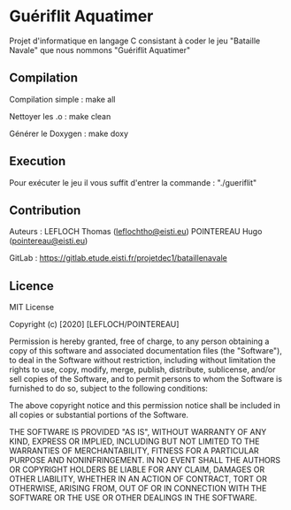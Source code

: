 # Guériflit Aquatimer

Projet d'informatique en langage C consistant à coder le jeu "Bataille Navale" que nous nommons "Guériflit Aquatimer"

## Compilation

Compilation simple : make all

Nettoyer les .o : make clean

Générer le Doxygen : make doxy

## Execution

Pour exécuter le jeu il vous suffit d'entrer la commande :
"./gueriflit"

## Contribution

Auteurs :
LEFLOCH Thomas (leflochtho@eisti.eu)
POINTEREAU Hugo (pointereau@eisti.eu)

GitLab : https://gitlab.etude.eisti.fr/projetdec1/bataillenavale

## Licence

MIT License

Copyright (c) [2020] [LEFLOCH/POINTEREAU]

Permission is hereby granted, free of charge, to any person obtaining a copy
of this software and associated documentation files (the "Software"), to deal
in the Software without restriction, including without limitation the rights
to use, copy, modify, merge, publish, distribute, sublicense, and/or sell
copies of the Software, and to permit persons to whom the Software is
furnished to do so, subject to the following conditions:

The above copyright notice and this permission notice shall be included in all
copies or substantial portions of the Software.

THE SOFTWARE IS PROVIDED "AS IS", WITHOUT WARRANTY OF ANY KIND, EXPRESS OR
IMPLIED, INCLUDING BUT NOT LIMITED TO THE WARRANTIES OF MERCHANTABILITY,
FITNESS FOR A PARTICULAR PURPOSE AND NONINFRINGEMENT. IN NO EVENT SHALL THE
AUTHORS OR COPYRIGHT HOLDERS BE LIABLE FOR ANY CLAIM, DAMAGES OR OTHER
LIABILITY, WHETHER IN AN ACTION OF CONTRACT, TORT OR OTHERWISE, ARISING FROM,
OUT OF OR IN CONNECTION WITH THE SOFTWARE OR THE USE OR OTHER DEALINGS IN THE
SOFTWARE.
